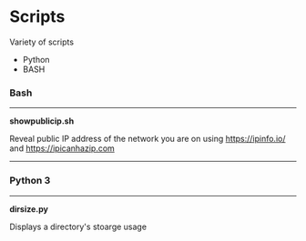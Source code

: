 # Scripts

Variety of scripts 
- Python
- BASH



### Bash
---
**showpublicip.sh**

Reveal public IP address of the network you are on using https://ipinfo.io/ and https://ipicanhazip.com


---

### Python 3
---

**dirsize.py**

Displays a directory's stoarge usage

